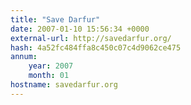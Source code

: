 ```yaml
---
title: "Save Darfur"
date: 2007-01-10 15:56:34 +0000
external-url: http://savedarfur.org/
hash: 4a52fc484ffa8c450c07c4d9062ce475
annum:
    year: 2007
    month: 01
hostname: savedarfur.org
---
```



